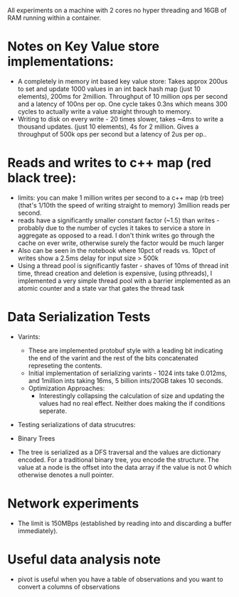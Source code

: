 All experiments on a machine with 2 cores no hyper threading and 16GB of RAM running within a container.

# Notes on Key Value store implementations:
 - A completely in memory int based key value store: Takes approx 200us to set and update 1000 values in an int back hash map (just 10 elements), 200ms for 2million.
   Throughput of 10 million ops per second and a latency of 100ns per op.
   One cycle takes 0.3ns which means 300 cycles to actually write a value straight through to memory.
 - Writing to disk on every write - 20 times slower, takes ~4ms to write a thousand updates. (just 10 elements), 4s for 2 million.
   Gives a throughput of 500k ops per second but a latency of 2us per op..

# Reads and writes to c++ map (red black tree):
 - limits: you can make 1 million writes per second to a c++ map (rb tree) (that's 1/10th the speed of writing straight to memory)
         3million reads per second.
 - reads have a significantly smaller constant factor (~1.5) than writes - probably due to the number of cycles it takes to service a store in aggregate as opposed to a read.
   I don't think writes go through the cache on ever write, otherwise surely the factor would be much larger
 - Also can be seen in the notebook where 10pct of reads vs. 10pct of writes show a 2.5ms delay for input size > 500k
 - Using a thread pool is significantly faster - shaves of 10ms of thread init time, thread creation and deletion is expensive, (using pthreads), I implemented a very simple thread pool with a barrier implemented as an atomic counter and a state var that gates the thread task

# Data Serialization Tests
 - Varints:
   - These are implemented protobuf style with a leading bit indicating the end of the varint and the rest of the bits concatenated represeting the contents.
   - Initial implementation of serializing varints - 1024 ints take 0.012ms, and 1million ints taking 16ms, 5 billion ints/20GB takes 10 seconds.
   - Optimization Approaches:
     - Interestingly collapsing the calculation of size and updating the values had no real effect. Neither does making the if conditions seperate.
     
   
   
 - Testing serializations of data strucutres:
  - Binary Trees
   - The tree is serialized as a DFS traversal and the values are dictionary encoded. For a traditional binary tree, you encode the structure. The value at a node is the offset into the data array if the value is not 0 which otherwise denotes a null pointer.
     
# Network experiments
 - The limit is 150MBps (established by reading into and discarding a buffer immediately).


# Useful data analysis note
 - pivot is useful when you have a table of observations and you want to convert a columns of observations

